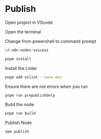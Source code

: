 # Publish

Open project in VScode

Open the terminal

Change from powershell to command prompt

```bash
cd n8n-nodes-voiceai
```

```bash
pnpm install
```

Install the Linter
```bash
pnpm add eslint --save-dev
```

Ensure there are not errors when you run
```bash
pnpm run prepublishOnly
```

Build the node
```bash
pnpm run build
```


Publish Node
```bash
npm publish
```